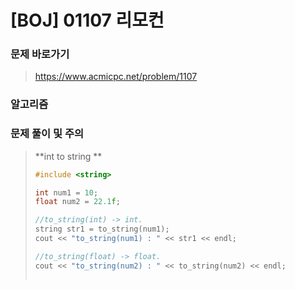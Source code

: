 # [BOJ] 01107 리모컨

### 문제 바로가기

>  https://www.acmicpc.net/problem/1107

### 알고리즘

> 

### 문제 풀이 및 주의

>**int to string **
>
>```c++
>#include <string>
>
>int num1 = 10;
>float num2 = 22.1f;
>
>//to_string(int) -> int.
>string str1 = to_string(num1);
>cout << "to_string(num1) : " << str1 << endl;
>
>//to_string(float) -> float.
>cout << "to_string(num2) : " << to_string(num2) << endl;
> 
>
>
>```
>
>
>
>